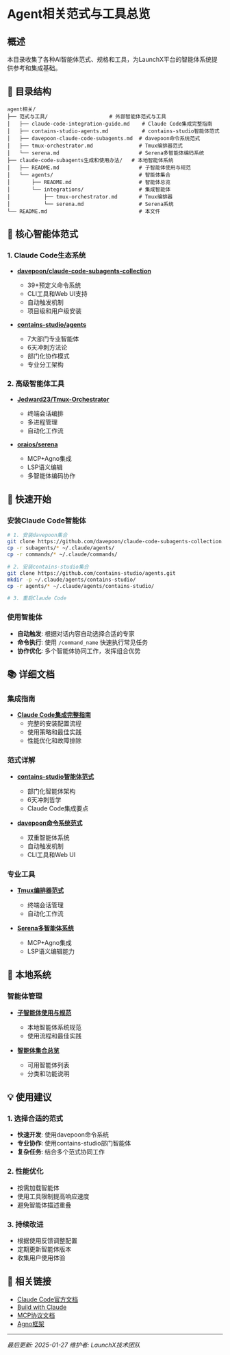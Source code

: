# Agent相关范式与工具总览

## 概述

本目录收集了各种AI智能体范式、规格和工具，为LaunchX平台的智能体系统提供参考和集成基础。

## 📁 目录结构

```
agent相关/
├── 范式与工具/                    # 外部智能体范式与工具
│   ├── claude-code-integration-guide.md    # Claude Code集成完整指南
│   ├── contains-studio-agents.md           # contains-studio智能体范式
│   ├── davepoon-claude-code-subagents.md  # davepoon命令系统范式
│   ├── tmux-orchestrator.md               # Tmux编排器范式
│   └── serena.md                          # Serena多智能体编码系统
├── claude-code-subagents生成和使用办法/   # 本地智能体系统
│   ├── README.md                          # 子智能体使用与规范
│   └── agents/                            # 智能体集合
│       ├── README.md                      # 智能体总览
│       └── integrations/                  # 集成智能体
│           ├── tmux-orchestrator.md       # Tmux编排器
│           └── serena.md                  # Serena系统
└── README.md                              # 本文件
```

## 🎯 核心智能体范式

### 1. **Claude Code生态系统**
- **[davepoon/claude-code-subagents-collection](https://github.com/davepoon/claude-code-subagents-collection)**
  - 39+预定义命令系统
  - CLI工具和Web UI支持
  - 自动触发机制
  - 项目级和用户级安装

- **[contains-studio/agents](https://github.com/contains-studio/agents/tree/main)**
  - 7大部门专业智能体
  - 6天冲刺方法论
  - 部门化协作模式
  - 专业分工架构

### 2. **高级智能体工具**
- **[Jedward23/Tmux-Orchestrator](https://github.com/Jedward23/Tmux-Orchestrator)**
  - 终端会话编排
  - 多进程管理
  - 自动化工作流

- **[oraios/serena](https://github.com/oraios/serena)**
  - MCP+Agno集成
  - LSP语义编辑
  - 多智能体编码协作

## 🚀 快速开始

### 安装Claude Code智能体
```bash
# 1. 安装davepoon集合
git clone https://github.com/davepoon/claude-code-subagents-collection.git
cp -r subagents/* ~/.claude/agents/
cp -r commands/* ~/.claude/commands/

# 2. 安装contains-studio集合
git clone https://github.com/contains-studio/agents.git
mkdir -p ~/.claude/agents/contains-studio/
cp -r agents/* ~/.claude/agents/contains-studio/

# 3. 重启Claude Code
```

### 使用智能体
- **自动触发**: 根据对话内容自动选择合适的专家
- **命令执行**: 使用 `/command_name` 快速执行常见任务
- **协作优化**: 多个智能体协同工作，发挥组合优势

## 📚 详细文档

### 集成指南
- **[Claude Code集成完整指南](范式与工具/claude-code-integration-guide.md)**
  - 完整的安装配置流程
  - 使用策略和最佳实践
  - 性能优化和故障排除

### 范式详解
- **[contains-studio智能体范式](范式与工具/contains-studio-agents.md)**
  - 部门化智能体架构
  - 6天冲刺哲学
  - Claude Code集成要点

- **[davepoon命令系统范式](范式与工具/davepoon-claude-code-subagents.md)**
  - 双重智能体系统
  - 自动触发机制
  - CLI工具和Web UI

### 专业工具
- **[Tmux编排器范式](范式与工具/tmux-orchestrator.md)**
  - 终端会话管理
  - 自动化工作流

- **[Serena多智能体系统](范式与工具/serena.md)**
  - MCP+Agno集成
  - LSP语义编辑能力

## 🔧 本地系统

### 智能体管理
- **[子智能体使用与规范](claude-code-subagents生成和使用办法/README.md)**
  - 本地智能体系统规范
  - 使用流程和最佳实践

- **[智能体集合总览](claude-code-subagents生成和使用办法/agents/README.md)**
  - 可用智能体列表
  - 分类和功能说明

## 💡 使用建议

### 1. **选择合适的范式**
- **快速开发**: 使用davepoon命令系统
- **专业协作**: 使用contains-studio部门智能体
- **复杂任务**: 结合多个范式协同工作

### 2. **性能优化**
- 按需加载智能体
- 使用工具限制提高响应速度
- 避免智能体描述重叠

### 3. **持续改进**
- 根据使用反馈调整配置
- 定期更新智能体版本
- 收集用户使用体验

## 🔗 相关链接

- [Claude Code官方文档](https://docs.anthropic.com/claude/docs)
- [Build with Claude](https://www.buildwithclaude.com)
- [MCP协议文档](https://modelcontextprotocol.io)
- [Agno框架](https://github.com/agno-ai/agno)

---

*最后更新: 2025-01-27*
*维护者: LaunchX技术团队*